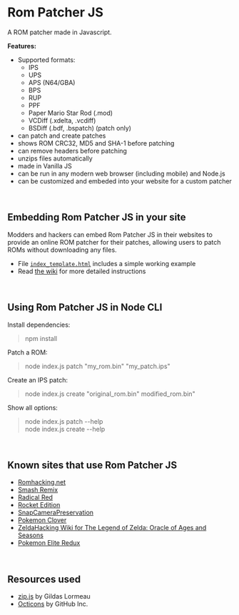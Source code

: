 # Rom Patcher JS
A ROM patcher made in Javascript.

**Features:**
* Supported formats:
   * IPS
   * UPS
   * APS (N64/GBA)
   * BPS
   * RUP
   * PPF
   * Paper Mario Star Rod (.mod)
   * VCDiff (.xdelta, .vcdiff)
   * BSDiff (.bdf, .bspatch) (patch only)
* can patch and create patches
* shows ROM CRC32, MD5 and SHA-1 before patching
* can remove headers before patching
* unzips files automatically
* made in Vanilla JS
* can be run in any modern web browser (including mobile) and Node.js
* can be customized and embeded into your website for a custom patcher


&nbsp;
## Embedding Rom Patcher JS in your site
Modders and hackers can embed Rom Patcher JS in their websites to provide an online ROM patcher for their patches, allowing users to patch ROMs without downloading any files.<br/>

- File [`index_template.html`](https://github.com/marcrobledo/RomPatcher.js/blob/master/index_template.html) includes a simple working example
- Read [the wiki](https://github.com/marcrobledo/RomPatcher.js/wiki/Embedding-Rom-Patcher-JS) for more detailed instructions


&nbsp;
## Using Rom Patcher JS in Node CLI
Install dependencies:
> npm install

Patch a ROM:
> node index.js patch "my_rom.bin" "my_patch.ips"

Create an IPS patch:
> node index.js create "original_rom.bin" modified_rom.bin"

Show all options:
> node index.js patch --help<br/>
> node index.js create --help


&nbsp;
## Known sites that use Rom Patcher JS
* [Romhacking.net](https://www.romhacking.net/)
* [Smash Remix](https://smash64.online/remix/)
* [Radical Red](https://patch.radicalred.net/)
* [Rocket Edition](https://rocket-edition.com/download/)
* [SnapCameraPreservation](https://snapchatreverse.jaku.tv/snap/)
* [Pokemon Clover](https://poclo.net/download)
* [ZeldaHacking Wiki for The Legend of Zelda: Oracle of Ages and Seasons](https://wiki.zeldahacking.net/oracle/)
* [Pokemon Elite Redux](https://elite-redux.com/)

&nbsp;
## Resources used
* [zip.js](https://gildas-lormeau.github.io/zip.js/) by Gildas Lormeau
* [Octicons](https://primer.style/octicons/) by GitHub Inc.
